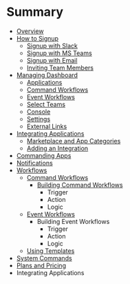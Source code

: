 # Summary

* [Overview](README.md)
* [How to Signup](chapter1/how-to-signup.md)
  * [Signup with Slack](chapter1/how-to-signup/signup-with-slack.md)
  * [Signup with MS Teams](chapter1/how-to-signup/signup-with-ms-teams.md)
  * [Signup with Email](chapter1/how-to-signup/signup-with-email.md)
  * [Inviting Team Members](chapter1/how-to-signup/inviting-team-members.md)
* [Managing Dashboard](chapter1/yellowant-dashboard.md)
  * [Applications](chapter1/yellowant-dashboard/applications.md)
  * [Command Workflows](chapter1/yellowant-dashboard/command-workflows.md)
  * [Event Workflows](chapter1/yellowant-dashboard/event-workflows.md)
  * [Select Teams](chapter1/yellowant-dashboard/select-teams.md)
  * [Console](chapter1/yellowant-dashboard/console.md)
  * [Settings](chapter1/yellowant-dashboard/settings.md)
  * [External Links](chapter1/yellowant-dashboard/external-links.md)
* [Integrating Applications](integrating-applications.md)
  * [Marketplace and App Categories](integrating-applications/marketplace-and-app-categories.md)
  * [Adding an Integration](integrating-applications/adding-an-integration.md)
* [Commanding Apps](applications/commanding-apps.md)
* [Notifications](applications/notifications.md)
* [Workflows](workflows.md)
  * [Command Workflows](command-workflows.md)
    * [Building Command Workflows](command-workflows/building-command-workflows.md)
      * Trigger
      * Action
      * Logic
  * [Event Workflows](event-workflows.md)
    * Building Event Workflows
      * Trigger
      * Action
      * Logic
  * [Using Templates](using-templates.md)
* [System Commands](system-commands.md)
* [Plans and Pricing](plans-and-pricing.md)
* Integrating Applications

